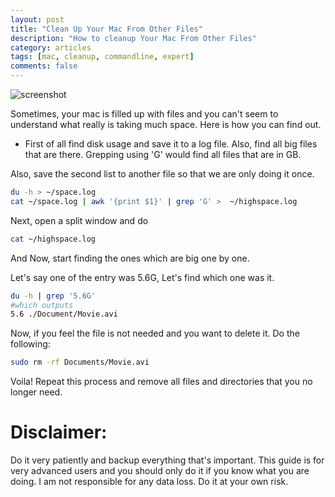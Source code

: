 ```yaml
---
layout: post
title: "Clean Up Your Mac From Other Files"
description: "How to cleanup Your Mac From Other Files"
category: articles
tags: [mac, cleanup, commandline, expert]
comments: false
---
```


![screenshot](https://cldup.com/-iOX0p9Ob8-3000x3000.png)

Sometimes, your mac  is filled up with files and you can't seem to
understand what really is taking much space. Here is how you can find out. 

- First of all  find disk usage and save it to a log file. Also, find all
big files that are there. Grepping  using 'G' would find all files that are  in
GB.

Also, save the second list to another file so that we are only doing it once.


```sh
du -h > ~/space.log
cat ~/space.log | awk '{print $1}' | grep 'G' >  ~/highspace.log
```

Next,  open a split window and do 

```sh
cat ~/highspace.log
```

And Now, start finding the ones which are big one by one. 

Let's say one of the entry was 5.6G, Let's find which one was it. 

```sh
du -h | grep '5.6G'
#which outputs
5.6 ./Document/Movie.avi
```

Now, if you feel the file is not needed and you want to delete it. Do the
following:

```sh
sudo rm -rf Documents/Movie.avi
```

Voila! Repeat this process and remove all files and directories that you  no
longer need.

# Disclaimer:

Do it very patiently  and backup everything that's important. This guide is for
very advanced users and  you should only do it if you know what you are doing.
I am not responsible for any data loss. Do it at your own risk.
